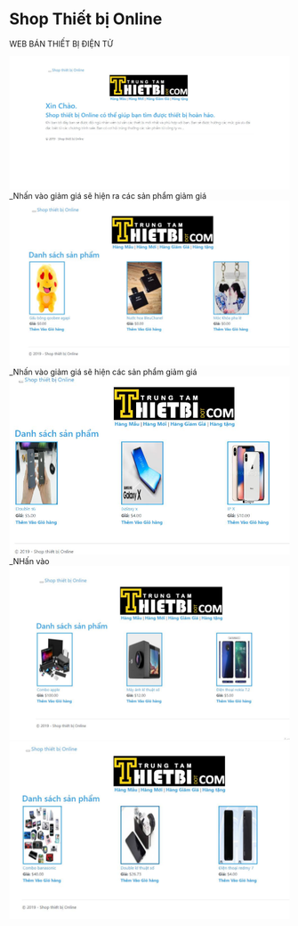 # Shop Thiết bị Online
WEB BÁN THIẾT BỊ ĐIỆN TỬ

<img src="hinhanh/a.jpg">
_Nhấn vào giảm giá sẽ hiện ra các sản phẩm giảm giá
<img src="hinhanh/aaa.jpg">
_Nhấn vào giảm giá sẽ hiện các sản phẩm giảm giá
<img src="hinhanh/asd.jpg">
_NHấn vào
<img src="hinhanh/b.jpg">

<img src="hinhanh/bb.jpg">
